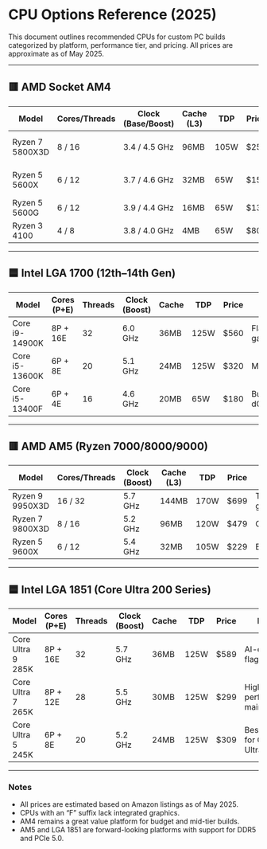 # CPU Options Reference (2025)

This document outlines recommended CPUs for custom PC builds categorized by platform, performance tier, and pricing. All prices are approximate as of May 2025.

---

## 🟥 AMD Socket AM4

| Model             | Cores/Threads | Clock (Base/Boost) | Cache (L3) | TDP  | Price | Notes |
|------------------|----------------|---------------------|------------|------|--------|-------|
| Ryzen 7 5800X3D  | 8 / 16         | 3.4 / 4.5 GHz       | 96MB       | 105W | $250   | Best AM4 gaming CPU |
| Ryzen 5 5600X    | 6 / 12         | 3.7 / 4.6 GHz       | 32MB       | 65W  | $150   | Great value performer |
| Ryzen 5 5600G    | 6 / 12         | 3.9 / 4.4 GHz       | 16MB       | 65W  | $130   | Integrated graphics |
| Ryzen 3 4100     | 4 / 8          | 3.8 / 4.0 GHz       | 4MB        | 65W  | $80    | Budget build CPU |

---

## 🟦 Intel LGA 1700 (12th–14th Gen)

| Model           | Cores (P+E) | Threads | Clock (Boost) | Cache | TDP  | Price | Notes |
|----------------|-------------|---------|----------------|--------|------|--------|-------|
| Core i9-14900K | 8P + 16E    | 32      | 6.0 GHz        | 36MB   | 125W | $560   | Flagship gaming/workstation |
| Core i5-13600K | 6P + 8E     | 20      | 5.1 GHz        | 24MB   | 125W | $320   | Midrange favorite |
| Core i5-13400F | 6P + 4E     | 16      | 4.6 GHz        | 20MB   | 65W  | $180   | Budget build with dGPU |

---

## 🟥 AMD AM5 (Ryzen 7000/8000/9000)

| Model            | Cores/Threads | Clock (Boost) | Cache (L3) | TDP  | Price | Notes |
|------------------|----------------|----------------|------------|------|--------|-------|
| Ryzen 9 9950X3D  | 16 / 32        | 5.7 GHz        | 144MB      | 170W | $699   | Top-end gaming/productivity |
| Ryzen 7 9800X3D  | 8 / 16         | 5.2 GHz        | 96MB       | 120W | $479   | Gaming optimized |
| Ryzen 5 9600X    | 6 / 12         | 5.4 GHz        | 32MB       | 105W | $229   | Entry gaming CPU |

---

## 🟦 Intel LGA 1851 (Core Ultra 200 Series)

| Model             | Cores (P+E) | Threads | Clock (Boost) | Cache | TDP  | Price | Notes |
|-------------------|-------------|---------|----------------|--------|------|--------|-------|
| Core Ultra 9 285K | 8P + 16E    | 32      | 5.7 GHz        | 36MB   | 125W | $589   | AI-enabled flagship |
| Core Ultra 7 265K | 8P + 12E    | 28      | 5.5 GHz        | 30MB   | 125W | $299   | High-performance mainstream |
| Core Ultra 5 245K | 6P + 8E     | 20      | 5.2 GHz        | 24MB   | 125W | $309   | Best value for Core Ultra |

---

### Notes
- All prices are estimated based on Amazon listings as of May 2025.
- CPUs with an “F” suffix lack integrated graphics.
- AM4 remains a great value platform for budget and mid-tier builds.
- AM5 and LGA 1851 are forward-looking platforms with support for DDR5 and PCIe 5.0.
